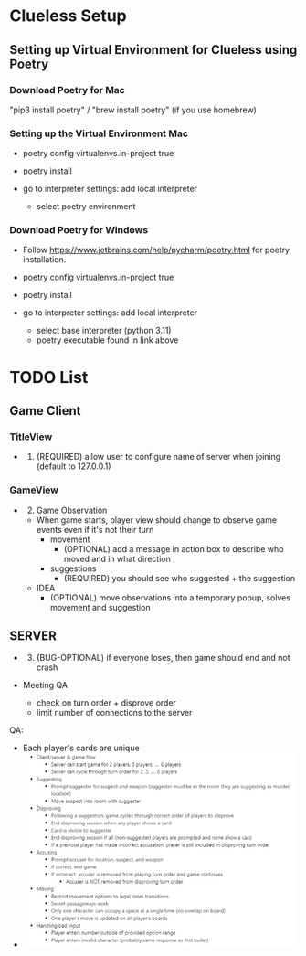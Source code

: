 # Clueless Setup
## Setting up Virtual Environment for Clueless using Poetry

### Download Poetry for Mac

"pip3 install poetry" / "brew install poetry" (if you use homebrew)

### Setting up the Virtual Environment Mac

- poetry config virtualenvs.in-project true

- poetry install

- go to interpreter settings: add local interpreter 

  - select poetry environment

### Download Poetry for Windows

- Follow https://www.jetbrains.com/help/pycharm/poetry.html for poetry installation.

- poetry config virtualenvs.in-project true

- poetry install

- go to interpreter settings: add local interpreter
  - select base interpreter (python 3.11)
  - poetry executable found in link above



# TODO List
## Game Client

### TitleView
- 1. (REQUIRED) allow user to configure name of server when joining (default to 127.0.0.1)

### GameView
- 2. Game Observation
  - When game starts, player view should change to observe game events even if it's not their turn
    - movement 
      - (OPTIONAL) add a message in action box to describe who moved and in what direction
    - suggestions
      - (REQUIRED) you should see who suggested + the suggestion
  - IDEA
    - (OPTIONAL) move observations into a temporary popup, solves movement and suggestion
## SERVER
  - 3. (BUG-OPTIONAL) if everyone loses, then game should end and not crash

- Meeting QA
  - check on turn order + disprove order
  - limit number of connections to the server

QA: 
- Each player's cards are unique
- ![](QA.png)

